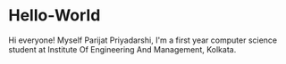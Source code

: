 # Hello-World
Hi everyone!
Myself Parijat Priyadarshi, I'm a first year computer science student at Institute Of Engineering And Management, Kolkata.

